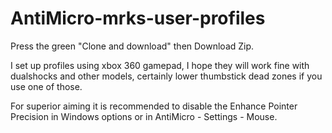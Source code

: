 # AntiMicro-mrks-user-profiles

Press the green "Clone and download" then Download Zip.

I set up profiles using xbox 360 gamepad, I hope they will work fine with dualshocks and other models, certainly lower thumbstick dead zones if you use one of those.

For superior aiming it is recommended to disable the Enhance Pointer Precision in Windows options or in AntiMicro - Settings - Mouse. 
